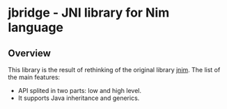 jbridge - JNI library for Nim language
======================================

Overview
--------

This library is the result of rethinking of the original library [jnim](https://github.com/yglukhov/jnim).
The list of the main features:

* API splited in two parts: low and high level.
* It supports Java inheritance and generics.

